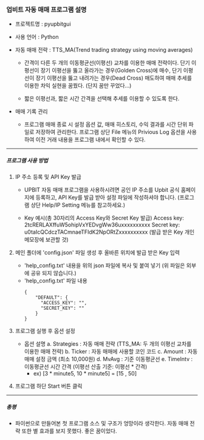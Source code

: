 ### 업비트 자동 매매 프로그램 설명
- 프로젝트명 : pyupbitgui
- 사용 언어 : Python
- 자동 매매 전략 : TTS_MA(Trend trading strategy using moving averages)
	- 간격이 다른 두 개의 이동평균선(이평선) 교차를 이용한 매매 전략이다.
    단기 이평선이 장기 이평선을 뚫고 올라가는 경우(Golden Cross)에 매수,
    단기 이평선이 장기 이평선을 뚫고 내려가는 경우(Dead Cross) 매도하여
    매매 추세를 이용한 차익 실현을 꿈꿨다. (단지 꿈만 꾸었다...)

	- 짧은 이평선과, 짧은 시간 간격을 선택해 추세를 이용할 수 있도록 한다.

- 매매 기록 관리
	- 프로그램 매매 종료 시 설정 옵션 값, 매매 히스토리, 수익 결과를 시간 단위 파일로 저장하여 관리한다.
    프로그램 상단 File 메뉴의 Privious Log 옵션을 사용하여 이전 거래 내용을 프로그램 내에서 확인할 수 있다.

---

##### 프로그램 사용 방법
1. IP 주소 등록 및 API Key 발급
    - UPBIT 자동 매매 프로그램을 사용하시려면
      공인 IP 주소를 Upbit 공식 홈페이지에 등록하고,
      API Key를 발급 받아 설정 파일에 작성하셔야 합니다.
      (프로그램 상단 Help/IP Setting 메뉴를 참고하세요.)

    - Key 예시(총 30자리의 Access Key와 Secret Key 발급)
      Access key: 2tcRERLAXffuW5ohipVxYEDvgWw36uxxxxxxxxxx
      Secret key: u0taIcQCdczTACmnaeTFIdK2NpORtZxxxxxxxxxx
      (발급 받은 Key 개인 메모장에 보관할 것)

2. 메인 폴더에 'config.json' 파일 생성 후 올바른 위치에 발급 받은 Key 입력
    - 'help_config.txt' 내용을 위의 json 파일에 복사 및 붙여 넣기
      (위 파일은 외부에 공유 되지 않습니다.)
    - 'help_config.txt' 파일 내용
      ```
      {
          "DEFAULT": {
            "ACCESS_KEY": "",
            "SECRET_KEY": ""
          }
      }
      ```
3. 프로그램 실행 후 옵션 설정
    - 옵션 설명
      a. Strategies : 자동 매매 전략 (TTS_MA: 두 개의 이평선 교차를 이용한 매매 전략)
      b. Ticker : 자동 매매에 사용할 코인 코드
      c. Amount : 자동 매매 설정 금액 (최소 10,000원)
      d. MvAvg : 기준 이동평균선
      e. TimeIntv : 이동평균선 시간 간격 (이평선 산출 기준: 이평선 * 간격)
        - ex) [3 * minute5, 10 * minute5] = [15 , 50]
  
4. 프로그램 하단 Start 버튼 클릭
   
---

##### 총평

- 파이썬으로 만들어본 첫 프로그램
  소스 및 구조가 엉망이라 생각한다.
  자동 매매 전략 또한 별 효과를 보지 못했다.
  좋은 꿈이었다.